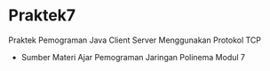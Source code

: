 # Praktek7
Praktek Pemograman Java Client Server Menggunakan Protokol TCP 

* Sumber Materi Ajar Pemograman Jaringan Polinema Modul 7

